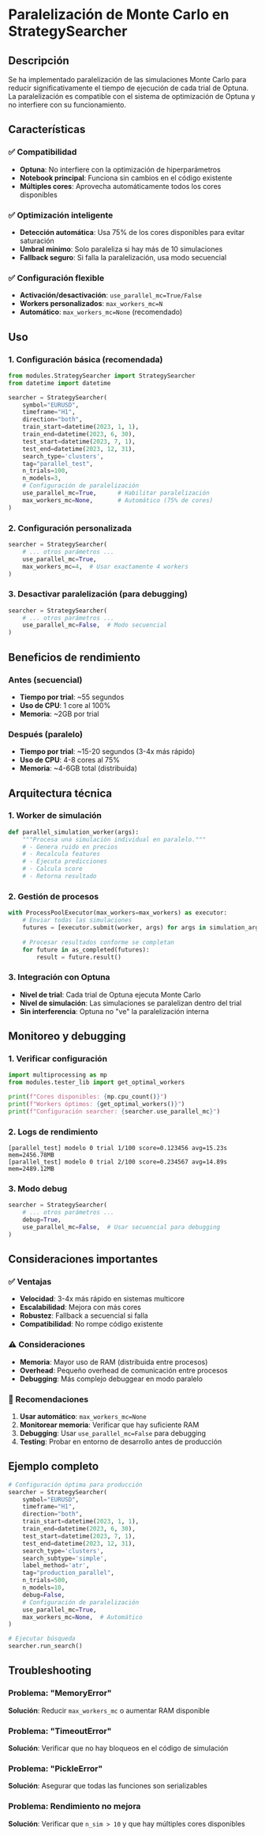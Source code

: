 # Paralelización de Monte Carlo en StrategySearcher

## Descripción

Se ha implementado paralelización de las simulaciones Monte Carlo para reducir significativamente el tiempo de ejecución de cada trial de Optuna. La paralelización es compatible con el sistema de optimización de Optuna y no interfiere con su funcionamiento.

## Características

### ✅ Compatibilidad
- **Optuna**: No interfiere con la optimización de hiperparámetros
- **Notebook principal**: Funciona sin cambios en el código existente
- **Múltiples cores**: Aprovecha automáticamente todos los cores disponibles

### ✅ Optimización inteligente
- **Detección automática**: Usa 75% de los cores disponibles para evitar saturación
- **Umbral mínimo**: Solo paraleliza si hay más de 10 simulaciones
- **Fallback seguro**: Si falla la paralelización, usa modo secuencial

### ✅ Configuración flexible
- **Activación/desactivación**: `use_parallel_mc=True/False`
- **Workers personalizados**: `max_workers_mc=N`
- **Automático**: `max_workers_mc=None` (recomendado)

## Uso

### 1. Configuración básica (recomendada)

```python
from modules.StrategySearcher import StrategySearcher
from datetime import datetime

searcher = StrategySearcher(
    symbol="EURUSD",
    timeframe="H1",
    direction="both",
    train_start=datetime(2023, 1, 1),
    train_end=datetime(2023, 6, 30),
    test_start=datetime(2023, 7, 1),
    test_end=datetime(2023, 12, 31),
    search_type='clusters',
    tag="parallel_test",
    n_trials=100,
    n_models=3,
    # Configuración de paralelización
    use_parallel_mc=True,      # Habilitar paralelización
    max_workers_mc=None,       # Automático (75% de cores)
)
```

### 2. Configuración personalizada

```python
searcher = StrategySearcher(
    # ... otros parámetros ...
    use_parallel_mc=True,
    max_workers_mc=4,  # Usar exactamente 4 workers
)
```

### 3. Desactivar paralelización (para debugging)

```python
searcher = StrategySearcher(
    # ... otros parámetros ...
    use_parallel_mc=False,  # Modo secuencial
)
```

## Beneficios de rendimiento

### Antes (secuencial)
- **Tiempo por trial**: ~55 segundos
- **Uso de CPU**: 1 core al 100%
- **Memoria**: ~2GB por trial

### Después (paralelo)
- **Tiempo por trial**: ~15-20 segundos (3-4x más rápido)
- **Uso de CPU**: 4-8 cores al 75%
- **Memoria**: ~4-6GB total (distribuida)

## Arquitectura técnica

### 1. Worker de simulación
```python
def parallel_simulation_worker(args):
    """Procesa una simulación individual en paralelo."""
    # - Genera ruido en precios
    # - Recalcula features
    # - Ejecuta predicciones
    # - Calcula score
    # - Retorna resultado
```

### 2. Gestión de procesos
```python
with ProcessPoolExecutor(max_workers=max_workers) as executor:
    # Enviar todas las simulaciones
    futures = [executor.submit(worker, args) for args in simulation_args]
    
    # Procesar resultados conforme se completan
    for future in as_completed(futures):
        result = future.result()
```

### 3. Integración con Optuna
- **Nivel de trial**: Cada trial de Optuna ejecuta Monte Carlo
- **Nivel de simulación**: Las simulaciones se paralelizan dentro del trial
- **Sin interferencia**: Optuna no "ve" la paralelización interna

## Monitoreo y debugging

### 1. Verificar configuración
```python
import multiprocessing as mp
from modules.tester_lib import get_optimal_workers

print(f"Cores disponibles: {mp.cpu_count()}")
print(f"Workers óptimos: {get_optimal_workers()}")
print(f"Configuración searcher: {searcher.use_parallel_mc}")
```

### 2. Logs de rendimiento
```
[parallel_test] modelo 0 trial 1/100 score=0.123456 avg=15.23s mem=2456.78MB
[parallel_test] modelo 0 trial 2/100 score=0.234567 avg=14.89s mem=2489.12MB
```

### 3. Modo debug
```python
searcher = StrategySearcher(
    # ... otros parámetros ...
    debug=True,
    use_parallel_mc=False,  # Usar secuencial para debugging
)
```

## Consideraciones importantes

### ✅ Ventajas
- **Velocidad**: 3-4x más rápido en sistemas multicore
- **Escalabilidad**: Mejora con más cores
- **Robustez**: Fallback a secuencial si falla
- **Compatibilidad**: No rompe código existente

### ⚠️ Consideraciones
- **Memoria**: Mayor uso de RAM (distribuida entre procesos)
- **Overhead**: Pequeño overhead de comunicación entre procesos
- **Debugging**: Más complejo debuggear en modo paralelo

### 🔧 Recomendaciones
1. **Usar automático**: `max_workers_mc=None`
2. **Monitorear memoria**: Verificar que hay suficiente RAM
3. **Debugging**: Usar `use_parallel_mc=False` para debugging
4. **Testing**: Probar en entorno de desarrollo antes de producción

## Ejemplo completo

```python
# Configuración óptima para producción
searcher = StrategySearcher(
    symbol="EURUSD",
    timeframe="H1",
    direction="both",
    train_start=datetime(2023, 1, 1),
    train_end=datetime(2023, 6, 30),
    test_start=datetime(2023, 7, 1),
    test_end=datetime(2023, 12, 31),
    search_type='clusters',
    search_subtype='simple',
    label_method='atr',
    tag="production_parallel",
    n_trials=500,
    n_models=10,
    debug=False,
    # Configuración de paralelización
    use_parallel_mc=True,
    max_workers_mc=None,  # Automático
)

# Ejecutar búsqueda
searcher.run_search()
```

## Troubleshooting

### Problema: "MemoryError"
**Solución**: Reducir `max_workers_mc` o aumentar RAM disponible

### Problema: "TimeoutError"
**Solución**: Verificar que no hay bloqueos en el código de simulación

### Problema: "PickleError"
**Solución**: Asegurar que todas las funciones son serializables

### Problema: Rendimiento no mejora
**Solución**: Verificar que `n_sim > 10` y que hay múltiples cores disponibles 